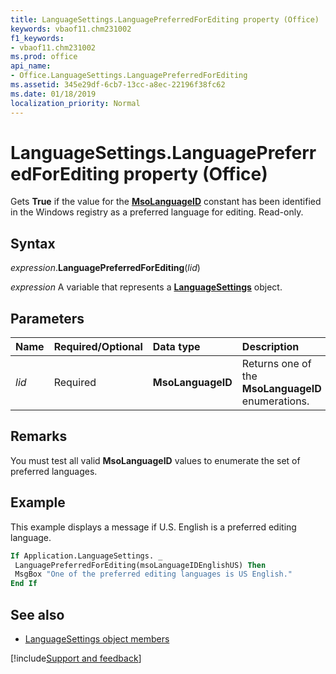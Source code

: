 ```yaml
---
title: LanguageSettings.LanguagePreferredForEditing property (Office)
keywords: vbaof11.chm231002
f1_keywords:
- vbaof11.chm231002
ms.prod: office
api_name:
- Office.LanguageSettings.LanguagePreferredForEditing
ms.assetid: 345e29df-6cb7-13cc-a8ec-22196f38fc62
ms.date: 01/18/2019
localization_priority: Normal
---
```



# LanguageSettings.LanguagePreferredForEditing property (Office)

Gets **True** if the value for the **[MsoLanguageID](office.msolanguageid.md)** constant has been identified in the Windows registry as a preferred language for editing. Read-only.


## Syntax

_expression_.**LanguagePreferredForEditing**(_lid_)

_expression_ A variable that represents a **[LanguageSettings](Office.LanguageSettings.md)** object.


## Parameters

|Name|Required/Optional|Data type|Description|
|:-----|:-----|:-----|:-----|
| _lid_|Required|**MsoLanguageID**|Returns one of the **MsoLanguageID** enumerations.|

## Remarks

You must test all valid **MsoLanguageID** values to enumerate the set of preferred languages.


## Example

This example displays a message if U.S. English is a preferred editing language.


```vb
If Application.LanguageSettings. _ 
 LanguagePreferredForEditing(msoLanguageIDEnglishUS) Then 
 MsgBox "One of the preferred editing languages is US English." 
End If
```


## See also

- [LanguageSettings object members](overview/Library-Reference/languagesettings-members-office.md)





[!include[Support and feedback](~/includes/feedback-boilerplate.md)]